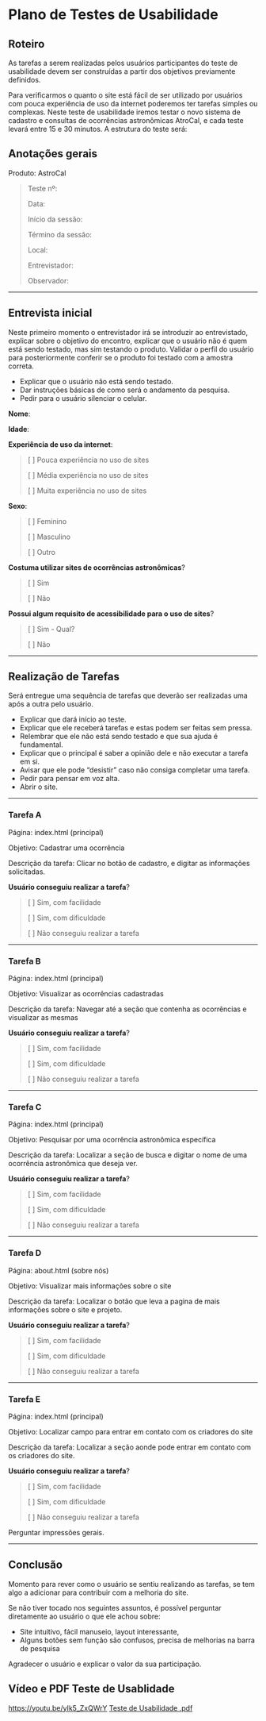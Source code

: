# Plano de Testes de Usabilidade

## Roteiro

As tarefas a serem realizadas pelos usuários participantes do teste de usabilidade devem ser construídas a partir dos objetivos previamente definidos.

Para verificarmos o quanto o site está fácil de ser utilizado por usuários com pouca experiência de uso da internet poderemos ter tarefas simples ou complexas.
Neste teste de usabilidade iremos testar o novo sistema de cadastro e consultas de ocorrências astronômicas AtroCal, e cada teste levará entre 15 e 30 minutos. A estrutura do teste será:

## Anotações gerais

Produto: AstroCal

> Teste nº: 
>
> Data: 
>
>Início da sessão: 
>
>Término da sessão:
>
>Local: 
>
>Entrevistador:
>
>Observador: 

---

## Entrevista inicial

Neste primeiro momento o entrevistador irá se introduzir ao entrevistado, explicar sobre o objetivo do encontro, explicar que o usuário não é quem está sendo testado, mas sim testando o produto. Validar o perfil do usuário para posteriormente conferir
se o produto foi testado com a amostra correta.

- Explicar que o usuário não está sendo testado.
- Dar instruções básicas de como será o andamento da pesquisa.
- Pedir para o usuário silenciar o celular.

**Nome**: 

**Idade**:

**Experiência de uso da internet**:

>[ ] Pouca experiência no uso de sites
>
>[ ] Média experiência no uso de sites
>
>[ ] Muita experiência no uso de sites

**Sexo**:

>[ ] Feminino
>
>[ ] Masculino
>
>[ ] Outro

**Costuma utilizar sites de ocorrências astronômicas**?

>[ ] Sim 
>
>[ ] Não

**Possui algum requisito de acessibilidade para o uso de sites**?

>[ ] Sim - Qual?
>
>[ ] Não

---

## Realização de Tarefas

Será entregue uma sequência de tarefas que deverão ser realizadas uma após a outra pelo usuário.

- Explicar que dará início ao teste.
- Explicar que ele receberá tarefas e estas podem ser feitas sem pressa.
- Relembrar que ele não está sendo testado e que sua ajuda é fundamental.
- Explicar que o principal é saber a opinião dele e não executar a tarefa em si.
- Avisar que ele pode “desistir” caso não consiga completar uma tarefa.
- Pedir para pensar em voz alta.
- Abrir o site.

---

### Tarefa A

Página: index.html (principal)

Objetivo: Cadastrar uma ocorrência

Descrição da tarefa: Clicar no botão de cadastro, e digitar as informações solicitadas.

**Usuário conseguiu realizar a tarefa**?

> [ ] Sim, com facilidade
>
> [ ] Sim, com dificuldade
>
> [ ] Não conseguiu realizar a tarefa

---

### Tarefa B

Página: index.html (principal)  

Objetivo: Visualizar as ocorrências cadastradas

Descrição da tarefa: Navegar até a seção que contenha as ocorrências e visualizar as mesmas

**Usuário conseguiu realizar a tarefa**?

> [ ] Sim, com facilidade
>
> [ ] Sim, com dificuldade
>
> [ ] Não conseguiu realizar a tarefa

---

### Tarefa C

Página: index.html (principal)  

Objetivo: Pesquisar por uma ocorrência astronômica específica

Descrição da tarefa: Localizar a seção de busca e digitar o nome de uma ocorrência astronômica que deseja ver.

**Usuário conseguiu realizar a tarefa**?

> [ ] Sim, com facilidade
>
> [ ] Sim, com dificuldade
>
> [ ] Não conseguiu realizar a tarefa

---

### Tarefa D

Página: about.html (sobre nós)  

Objetivo: Visualizar mais informações sobre o site

Descrição da tarefa: Localizar o botão que leva a pagina de mais informações sobre o site e projeto.

**Usuário conseguiu realizar a tarefa**?

> [ ] Sim, com facilidade
>
> [ ] Sim, com dificuldade
>
> [ ] Não conseguiu realizar a tarefa

---

### Tarefa E

Página: index.html (principal)  

Objetivo: Localizar campo para entrar em contato com os criadores do site

Descrição da tarefa: Localizar a seção aonde pode entrar em contato com os criadores do site.

**Usuário conseguiu realizar a tarefa**?

> [ ] Sim, com facilidade
>
> [ ] Sim, com dificuldade
>
> [ ] Não conseguiu realizar a tarefa

Perguntar impressões gerais.

---

## Conclusão

Momento para rever como o usuário se sentiu realizando as tarefas, se tem algo a adicionar para contribuir com a melhoria do site.

Se não tiver tocado nos seguintes assuntos, é possível perguntar diretamente ao usuário o que ele achou sobre:

- Site intuitivo, fácil manuseio, layout interessante,
- Alguns botões sem função são confusos, precisa de melhorias na barra de pesquisa


Agradecer o usuário e explicar o valor da sua participação.

## Vídeo e PDF Teste de Usablidade

https://youtu.be/yIk5_ZxQWrY
[Teste de Usabilidade .pdf](https://github.com/ICEI-PUC-Minas-PMV-SInt/pmv-sint-2021-1-e1-proj-web-t1-sint_2021_01_e1_grupo_01/files/6786312/Teste.de.Usabilidade.pdf)



